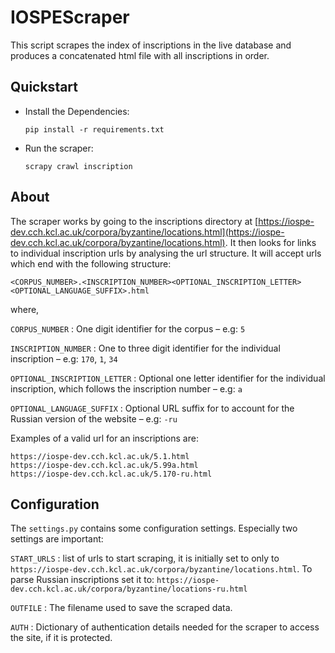 # IOSPEScraper

This script scrapes the index of inscriptions in the live database and produces a concatenated html file with all inscriptions in order. 

## Quickstart

- Install the Dependencies:
    
    `pip install -r requirements.txt`
- Run the scraper:

    `scrapy crawl inscription`
    

## About


The scraper works by going to the inscriptions directory at [https://iospe-dev.cch.kcl.ac.uk/corpora/byzantine/locations.html](https://iospe-dev.cch.kcl.ac.uk/corpora/byzantine/locations.html). It then looks for links to individual inscription urls by analysing the url structure. It will accept urls which end with the following structure:

`<CORPUS_NUMBER>.<INSCRIPTION_NUMBER><OPTIONAL_INSCRIPTION_LETTER><OPTIONAL_LANGUAGE_SUFFIX>.html`

where,

`CORPUS_NUMBER`
:    One digit identifier for the corpus – e.g: `5`

`INSCRIPTION_NUMBER`
:    One to three digit identifier for the individual inscription – e.g: `170`, `1`, `34`

`OPTIONAL_INSCRIPTION_LETTER`
:    Optional one letter identifier for the individual inscription, which follows the inscription number – e.g: `a`

`OPTIONAL_LANGUAGE_SUFFIX`
:    Optional URL suffix for to account for the Russian version of the website – e.g: `-ru`

Examples of a valid url for an inscriptions are:

```
https://iospe-dev.cch.kcl.ac.uk/5.1.html
https://iospe-dev.cch.kcl.ac.uk/5.99a.html
https://iospe-dev.cch.kcl.ac.uk/5.170-ru.html
```

## Configuration

The `settings.py` contains some configuration settings. Especially two settings are important:

`START_URLS`
:    list of urls to start scraping, it is initially set to only to `https://iospe-dev.cch.kcl.ac.uk/corpora/byzantine/locations.html`. To parse Russian inscriptions set it to: `https://iospe-dev.cch.kcl.ac.uk/corpora/byzantine/locations-ru.html`

`OUTFILE`
:    The filename used to save the scraped data. 

`AUTH`
:    Dictionary of authentication details needed for the scraper to access the site, if it is protected. 